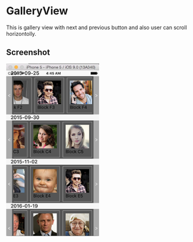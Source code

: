 # GalleryView
This is gallery view with next and previous button and also user can scroll horizontolly. 

## Screenshot
<img width="250px"  style="margin:0 auto" src="https://github.com/limingmatata/GalleryView/blob/master/Screen%20Shot%202015-11-17%20at%204.45.33%20AM.png"/>
